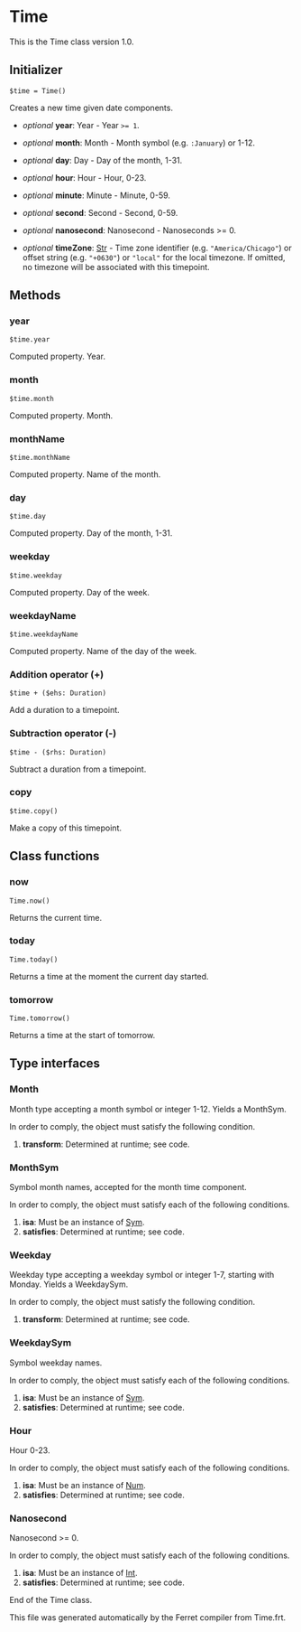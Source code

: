 # Time

This is the Time class version 1.0.




## Initializer

```
$time = Time()
```

Creates a new time given date components.


* *optional* __year__: Year - Year `>= 1`.

* *optional* __month__: Month - Month symbol (e.g. `:January`) or 1-12.

* *optional* __day__: Day - Day of the month, 1-31.

* *optional* __hour__: Hour - Hour, 0-23.

* *optional* __minute__: Minute - Minute, 0-59.

* *optional* __second__: Second - Second, 0-59.

* *optional* __nanosecond__: Nanosecond - Nanoseconds >= 0.

* *optional* __timeZone__: [Str](/doc/std/String.md) - Time zone identifier (e.g. `"America/Chicago"`) or offset
string (e.g. `"+0630"`) or `"local"` for the local timezone.
If omitted, no timezone will be associated with this timepoint.

## Methods

### year

```
$time.year
```

Computed property. Year.



### month

```
$time.month
```

Computed property. Month.



### monthName

```
$time.monthName
```

Computed property. Name of the month.



### day

```
$time.day
```

Computed property. Day of the month, 1-31.



### weekday

```
$time.weekday
```

Computed property. Day of the week.



### weekdayName

```
$time.weekdayName
```

Computed property. Name of the day of the week.



### Addition operator (+)

```
$time + ($ehs: Duration)
```

Add a duration to a timepoint.





### Subtraction operator (-)

```
$time - ($rhs: Duration)
```

Subtract a duration from a timepoint.





### copy

```
$time.copy()
```

Make a copy of this timepoint.

## Class functions

### now

```
Time.now()
```

Returns the current time.





### today

```
Time.today()
```

Returns a time at the moment the current day started.





### tomorrow

```
Time.tomorrow()
```

Returns a time at the start of tomorrow.


## Type interfaces

### Month

Month type accepting a month symbol or integer 1-12.
Yields a MonthSym.

In order to comply, the object must satisfy the following condition.

1. __transform__: Determined at runtime; see code.


### MonthSym

Symbol month names, accepted for the month time component.

In order to comply, the object must satisfy each of the following conditions.

1. __isa__: Must be an instance of [Sym](/doc/std/Symbol.md).
2. __satisfies__: Determined at runtime; see code.


### Weekday

Weekday type accepting a weekday symbol or integer 1-7, starting with Monday.
Yields a WeekdaySym.

In order to comply, the object must satisfy the following condition.

1. __transform__: Determined at runtime; see code.


### WeekdaySym

Symbol weekday names.

In order to comply, the object must satisfy each of the following conditions.

1. __isa__: Must be an instance of [Sym](/doc/std/Symbol.md).
2. __satisfies__: Determined at runtime; see code.


### Hour

Hour 0-23.

In order to comply, the object must satisfy each of the following conditions.

1. __isa__: Must be an instance of [Num](/doc/std/Number.md).
2. __satisfies__: Determined at runtime; see code.


### Nanosecond

Nanosecond >= 0.

In order to comply, the object must satisfy each of the following conditions.

1. __isa__: Must be an instance of [Int](/doc/std/Number.md).
2. __satisfies__: Determined at runtime; see code.


End of the Time class.

This file was generated automatically by the Ferret compiler from
Time.frt.